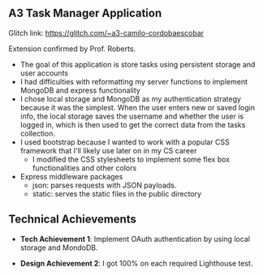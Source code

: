## A3 Task Manager Application

Glitch link: https://glitch.com/~a3-camilo-cordobaescobar

Extension confirmed by Prof. Roberts.

- The goal of this application is store tasks using persistent storage and user accounts
- I had difficulties with reformatting my server functions to implement MongoDB and express functionality
- I chose local storage and MongoDB as my authentication strategy because it was the simplest. When the user enters new or saved login info, the local storage saves the username and whether the user is logged in, which is then used to get the correct data from the tasks collection.
- I used bootstrap because I wanted to work with a popular CSS framework that I'll likely use later on in my CS career
  - I modified the CSS stylesheets to implement some flex box functionalities and other colors
- Express middleware packages
  - json: parses requests with JSON payloads.
  - static: serves the static files in the public directory

## Technical Achievements

- **Tech Achievement 1**: Implement OAuth authentication by using local storage and MondoDB.

- **Design Achievement 2**: I got 100% on each required Lighthouse test.
